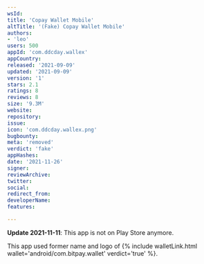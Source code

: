 ```yaml
---
wsId: 
title: 'Copay Wallet Mobile'
altTitle: '(Fake) Copay Wallet Mobile'
authors:
- 'leo'
users: 500
appId: 'com.ddcday.wallex'
appCountry: 
released: '2021-09-09'
updated: '2021-09-09'
version: '1'
stars: 2.1
ratings: 8
reviews: 8
size: '9.3M'
website: 
repository: 
issue: 
icon: 'com.ddcday.wallex.png'
bugbounty: 
meta: 'removed'
verdict: 'fake'
appHashes: 
date: '2021-11-26'
signer: 
reviewArchive: 
twitter: 
social: 
redirect_from: 
developerName: 
features: 

---
```


**Update 2021-11-11**: This app is not on Play Store anymore.

This app used former name and logo of {% include walletLink.html wallet='android/com.bitpay.wallet' verdict='true' %}.